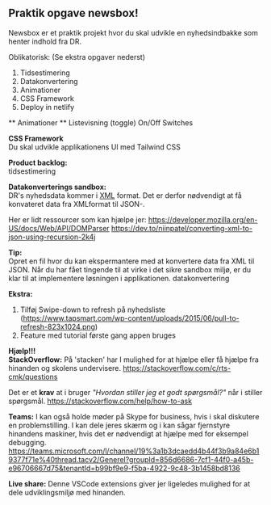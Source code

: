 ## Praktik opgave newsbox!

Newsbox er et praktik projekt hvor du skal udvikle en nyhedsindbakke som henter indhold fra DR.

Oblikatorisk: (Se ekstra opgaver nederst)
1. Tidsestimering
2. Datakonvertering
3. Animationer
4. CSS Framework
5. Deploy in netlify


** Animationer **
Listevisning (toggle)
On/Off Switches 


**CSS Framework** <br>
Du skal udvikle applikationens UI med Tailwind CSS

**Product backlog:** <br>
tidsestimering

**Datakonverterings sandbox:** <br>
DR's nyhedsdata kommer i [XML](https://developer.mozilla.org/en-US/docs/Glossary/XML) format. Det er derfor nødvendigt at få konvateret data fra XMLformat til JSON-.

Her er lidt ressourcer som kan hjælpe jer:
https://developer.mozilla.org/en-US/docs/Web/API/DOMParser
https://dev.to/niinpatel/converting-xml-to-json-using-recursion-2k4j

**Tip:**<br>
Opret en fil hvor du kan ekspermantere med at konvertere data fra XML til JSON. Når du har fået tingende til at virke i det sikre sandbox miljø, er du klar til at implementere løsningen i applikationen.
datakonvertering

**Ekstra:**<br>
1. Tilføj Swipe-down to refresh på nyhedsliste 
    (https://www.tapsmart.com/wp-content/uploads/2015/06/pull-to-refresh-823x1024.png)
2. Feature med tutorial første gang appen bruges


**Hjælp!!!**<br>
**StackOverflow:**
På 'stacken' har I mulighed for at hjælpe eller få hjælpe fra hinanden og skolens undervisere.
https://stackoverflow.com/c/rts-cmk/questions

Det er et **krav** at i bruger *"Hvordan stiller jeg et godt spørgsmål?"* når i stiller spørgsmål.
https://stackoverflow.com/help/how-to-ask

**Teams:**
I kan også holde møder på Skype for business, hvis i skal diskutere en problemstilling. I kan dele jeres skærm og i kan sågar fjernstyre hinandens maskiner, hvis det er nødvendigt at hjælpe med for eksempel debugging.
https://teams.microsoft.com/l/channel/19%3a1b3dcaedd4b44f3b9a84e6b19377f71e%40thread.tacv2/Generel?groupId=856d6686-7cf1-44f0-a45b-e96706667d75&tenantId=b99bf9e9-f5ba-4922-9c48-3b1458bd8136

**Live share:**
Denne VSCode extensions giver jer ligeledes mulighed for at dele udviklingsmiljø med hinanden.
